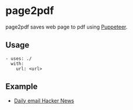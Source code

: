 # page2pdf

page2pdf saves web page to pdf using [Puppeteer](https://github.com/GoogleChrome/puppeteer).

## Usage
```
- uses: ./
  with:
    url: <url>
```

## Example

- [Daily email Hacker News](https://github.com/gniquyij/page2pdf/blob/master/.github/workflows/hackernews.yml)